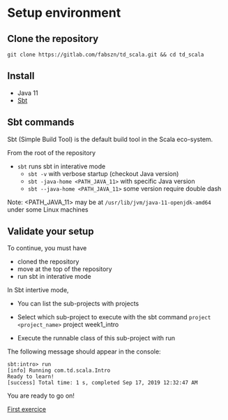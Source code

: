 # Setup environment

## Clone the repository
    git clone https://gitlab.com/fabszn/td_scala.git && cd td_scala

## Install
-  Java 11
- [Sbt](https://www.scala-sbt.org/1.x/docs/Setup.html)

## Sbt commands

Sbt (Simple Build Tool) is the default build tool in the Scala eco-system.

From the root of the repository

- `sbt` runs sbt in interative mode
    - `sbt -v` with verbose startup (checkout Java version)
    - `sbt -java-home <PATH_JAVA_11>` with specific Java version
    - `sbt --java-home <PATH_JAVA_11>` some version require double dash

Note: <PATH_JAVA_11> may be at `/usr/lib/jvm/java-11-openjdk-amd64` under some Linux machines

## Validate your setup

To continue, you must have
- cloned the repository
- move at the top of the repository
- run sbt in interative mode

In Sbt intertive mode,
- You can list the sub-projects with
    projects

- Select which sub-project to execute with the sbt command `project <project_name>`
    project week1_intro

- Execute the runnable class of this sub-project with
    run

The following message should appear in the console:

    sbt:intro> run
    [info] Running com.td.scala.Intro
    Ready to learn!
    [success] Total time: 1 s, completed Sep 17, 2019 12:32:47 AM

You are ready to go on!

[First exercice](../../../../../../../../01_Classes/README.md)
